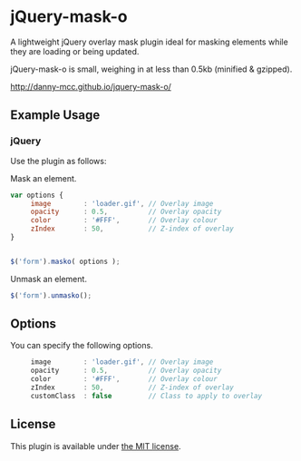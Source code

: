 # jQuery-mask-o

A lightweight jQuery overlay mask plugin ideal for masking elements while they are loading or being updated.

jQuery-mask-o is small, weighing in at less than 0.5kb (minified & gzipped).

http://danny-mcc.github.io/jquery-mask-o/


## Example Usage

### jQuery

Use the plugin as follows:

Mask an element.
```js
var options {
     image        : 'loader.gif', // Overlay image
     opacity      : 0.5,          // Overlay opacity
     color        : '#FFF',       // Overlay colour
     zIndex       : 50,           // Z-index of overlay
}


$('form').masko( options );
```

Unmask an element.
```js
$('form').unmasko();
```

## Options

You can specify the following options.
```js
     image        : 'loader.gif', // Overlay image
     opacity      : 0.5,          // Overlay opacity
     color        : '#FFF',       // Overlay colour
     zIndex       : 50,           // Z-index of overlay
     customClass  : false         // Class to apply to overlay
```

## License

This plugin is available under [the MIT license](http://mths.be/mit).

